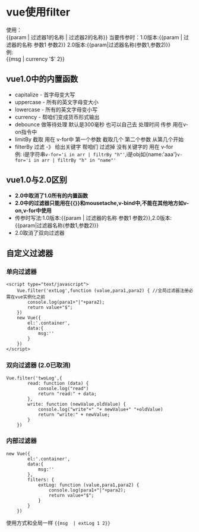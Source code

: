# vue使用filter
使用：  
{{param | 过滤器1的名称 | 过滤器2的名称}}  当要传参时：1.0版本:{{param | 过滤器的名称 参数1 参数2}} 2.0版本:{{param|过滤器名称(参数1,参数2)}}  
例:  
{{msg | currency '$' 2}}  
## vue1.0中的内置函数
* capitalize - 首字母变大写
* uppercase  - 所有的英文字母变大小
* lowercase  - 所有的英文字母变小写
* currency   - 帮咱们变成货币形式输出
* debounce 做等待处理 默认是300毫秒 也可以自己去 处理时间 传参 用在v-on指令中
* limitBy 截取 用在 v-for中 第一个参数  截取几个 第二个参数  从第几个开始
* filterBy 过滤 -》 给出关键字 帮咱们 过滤掉 没有关键字的 用在 v-for   
例: i是字符串``v-for='i in arr | filtrBy "h"'``,i是obj如{name:'aaa'}``v-for='i in arr | filtrBy "h" in "name"'``
## vue1.0与2.0区别
* **2.0中取消了1.0所有的内置函数**
* **2.0中的过滤器只能用在{{}}和mousetache,v-bind中,不能在其他地方如v-on,v-for中使用**
* 传参时写法:1.0版本:{{param | 过滤器的名称 参数1 参数2}},2.0版本:{{param|过滤器名称(参数1,参数2)}} 
* 2.0取消了双向过滤器
## 自定义过滤器
### 单向过滤器
```
<script type="text/javascript">
    Vue.filter('extLog',function (value,para1,para2) { //全局过滤器注册必需在vue实例化之前
        console.log(para1+"|"+para2);
        return value+"$";
    })
    new Vue({
        el:'.container',
        data:{
            msg:''
        }
    })
</script>
```
### 双向过滤器 (2.0已取消)
```
Vue.filter('twoLog',{
        read: function (data) {
            console.log("read")
            return "read:" + data;
        },
        write: function (newValue,oldValue) {
            console.log("write"+" "+ newValue+" "+oldValue)
            return "write:" + newValue;
        }
    })
```
### 内部过滤器
```
new Vue({
        el:'.container',
        data:{
            msg:''
        },
        filters: {
            extLog: function (value,para1,para2) {
                console.log(para1+"|"+para2);
                return value+"$";
            }
        }
    })
```
使用方式和全局一样 ``{{msg  | extLog 1 2}}``
